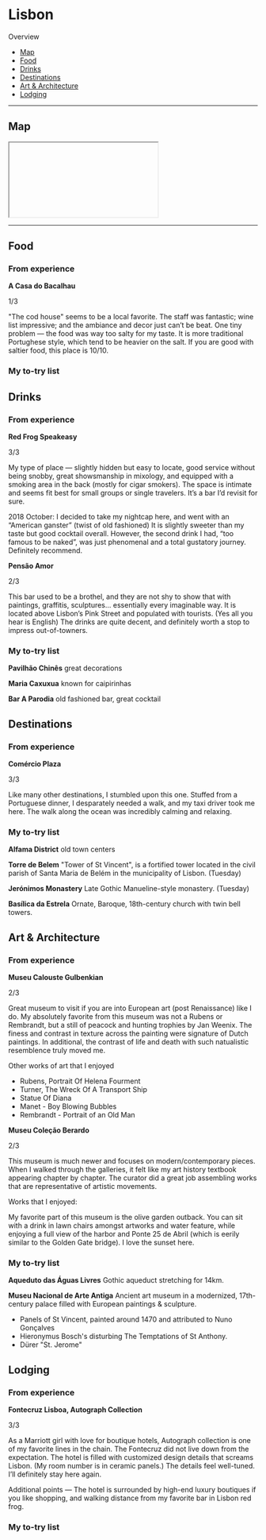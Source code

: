 # Lisbon

Overview

- [Map](#map)
- [Food](#food)
- [Drinks](#drinks)
- [Destinations](#destinations)
- [Art & Architecture](#art--architecture)
- [Lodging](#lodging)

-----

## Map

<iframe></iframe>

-----

## Food

### From experience

**A Casa do Bacalhau**

1/3

"The cod house" seems to be a local favorite. The staff was fantastic; wine list impressive; and the ambiance and decor just can’t be beat. One tiny problem — the food was way too salty for my taste. It is more traditional Portughese style, which tend to be heavier on the salt. If you are good with saltier food, this place is 10/10. 

### My to-try list

## Drinks

### From experience

**Red Frog Speakeasy**

3/3 

My type of place — slightly hidden but easy to locate, good service without being snobby, great showsmanship in mixology, and equipped with a smoking area in the back (mostly for cigar smokers). The space is intimate and seems fit best for small groups or single travelers. It’s a bar I’d revisit for sure.

2018 October: I decided to take my nightcap here, and went with an “American ganster” (twist of old fashioned) It is slightly sweeter than my taste but good cocktail overall. However, the second drink I had, “too famous to be naked”, was just phenomenal and a total gustatory journey. Definitely recommend.

**Pensão Amor**

2/3

This bar used to be a brothel, and they are not shy to show that with paintings, graffitis, sculptures... essentially every imaginable way. It is located above Lisbon’s Pink Street and populated with tourists. (Yes all you hear is English) The drinks are quite decent, and definitely worth a stop to impress out-of-towners.

### My to-try list

**Pavilhão Chinês**
great decorations

**Maria Caxuxua**
known for caipirinhas

**Bar A Parodia**
old fashioned bar, great cocktail

## Destinations

### From experience

**Comércio Plaza**

3/3

Like many other destinations, I stumbled upon this one. Stuffed from a Portuguese dinner, I desparately needed a walk, and my taxi driver took me here. The walk along the ocean was incredibly calming and relaxing. 

### My to-try list

**Alfama District**
old town centers

**Torre de Belem**
"Tower of St Vincent", is a fortified tower located in the civil parish of Santa Maria de Belém in the municipality of Lisbon. (Tuesday)

**Jerónimos Monastery**
Late Gothic Manueline-style monastery. (Tuesday)

**Basílica da Estrela**
Ornate, Baroque, 18th-century church with twin bell towers.


## Art & Architecture

### From experience

**Museu Calouste Gulbenkian**

2/3

Great museum to visit if you are into European art (post Renaissance) like I do. My absolutely favorite from this museum was not a Rubens or Rembrandt, but a still of peacock and hunting trophies by Jan Weenix. The finess and contrast in texture across the painting were signature of Dutch paintings. In additional, the contrast of life and death with such natualistic resemblence truly moved me. 

Other works of art that I enjoyed
- Rubens, Portrait Of Helena Fourment
- Turner, The Wreck Of A Transport Ship
- Statue Of Diana
- Manet - Boy Blowing Bubbles
- Rembrandt - Portrait of an Old Man

**Museu Coleção Berardo**

2/3 

This museum is much newer and focuses on modern/contemporary pieces. When I walked through the galleries, it felt like my art history textbook appearing chapter by chapter. The curator did a great job assembling works that are representative of artistic movements. 

Works that I enjoyed: 

My favorite part of this museum is the olive garden outback. You can sit with a drink in lawn chairs amongst artworks and water feature, while enjoying a full view of the harbor and Ponte 25 de Abril (which is eerily similar to the Golden Gate bridge). I love the sunset here.

### My to-try list

**Aqueduto das Águas Livres**
Gothic aqueduct stretching for 14km.

**Museu Nacional de Arte Antiga**
Ancient art museum in a modernized, 17th-century palace filled with European paintings & sculpture.
- Panels of St Vincent, painted around 1470 and attributed to Nuno Gonçalves
- Hieronymus Bosch's disturbing The Temptations of St Anthony.
- Dürer "St. Jerome"


## Lodging

### From experience

**Fontecruz Lisboa, Autograph Collection**

3/3

As a Marriott girl with love for boutique hotels, Autograph collection is one of my favorite lines in the chain. The Fontecruz did not live down from the expectation. The hotel is filled with customized design details that screams Lisbon. (My room number is in ceramic panels.) The details feel well-tuned. I’ll definitely stay here again. 

Additional points — The hotel is surrounded by high-end luxury boutiques if you like shopping, and walking distance from my favorite bar in Lisbon red frog. 

### My to-try list
